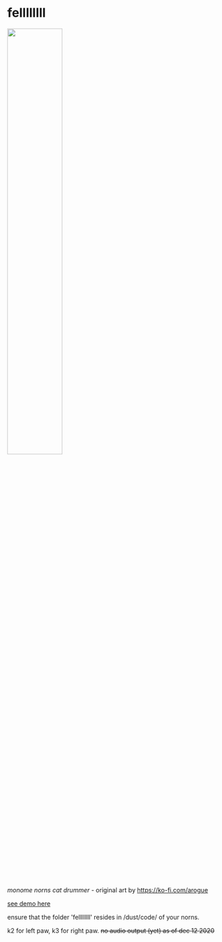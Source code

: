 # fellllllll
<img src = "https://github.com/evanmcook/fellllllllPrototype/blob/main/both.png" width = "50%">


<i>monome norns cat drummer</i> - original art by https://ko-fi.com/arogue

[see demo here](https://youtu.be/UlGWmTc3h7o)

ensure that the folder 'fellllllll' resides in /dust/code/ of your norns.

k2 for left paw, k3 for right paw. ~~no audio output (yet) as of dec 12 2020~~


